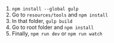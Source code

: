 
1. `npm install --global gulp`
2. Go to `resources/tools` and `npm install`
3. In that folder, `gulp build`
4. Go to root folder and `npm install`
5. Finally, `npm run dev` or `npm run watch`
